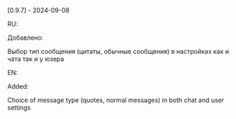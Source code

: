 [0.9.7] - 2024-09-08

RU:

Добавлено:

Выбор тип сообщения (цитаты, обычные сообщения) в настройках как и чата так и у юзера

EN:

Added:

Choice of message type (quotes, normal messages) in both chat and user settings